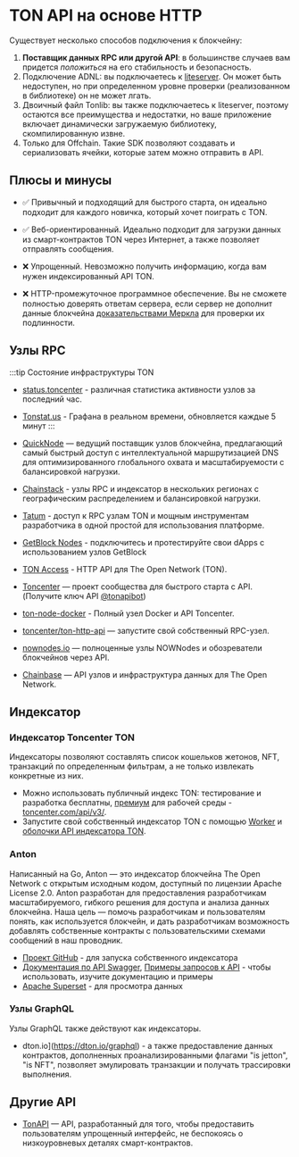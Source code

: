 # TON API на основе HTTP

Существует несколько способов подключения к блокчейну:

1. **Поставщик данных RPC или другой API**: в большинстве случаев вам придется *положиться* на его стабильность и безопасность.
2. Подключение ADNL: вы подключаетесь к [liteserver](/v3/guidelines/nodes/running-nodes/liteserver-node). Он может быть недоступен, но при определенном уровне проверки (реализованном в библиотеке) он не может лгать.
3. Двоичный файл Tonlib: вы также подключаетесь к liteserver, поэтому остаются все преимущества и недостатки, но ваше приложение включает динамически загружаемую библиотеку, скомпилированную извне.
4. Только для Offchain. Такие SDK позволяют создавать и сериализовать ячейки, которые затем можно отправить в API.

## Плюсы и минусы

- ✅ Привычный и подходящий для быстрого старта, он идеально подходит для каждого новичка, который хочет поиграть с TON.

- ✅ Веб-ориентированный. Идеально подходит для загрузки данных из смарт-контрактов TON через Интернет, а также позволяет отправлять сообщения.

- ❌ Упрощенный. Невозможно получить информацию, когда вам нужен индексированный API TON.

- ❌ HTTP-промежуточное программное обеспечение.  Вы не сможете полностью доверять ответам сервера, если сервер не дополнит данные блокчейна [доказательствами Меркла](/v3/documentation/data-formats/tlb/proofs) для проверки их подлинности.

## Узлы RPC

:::tip Состояние инфраструктуры TON

- [status.toncenter](https://status.toncenter.com/) - различная статистика активности узлов за последний час.

- [Tonstat.us](https://tonstat.us/) - Графана в реальном времени, обновляется каждые 5 минут
  :::

- [QuickNode](https://www.quicknode.com/chains/ton?utm_source=ton-docs) — ведущий поставщик узлов блокчейна, предлагающий самый быстрый доступ с интеллектуальной маршрутизацией DNS для оптимизированного глобального охвата и масштабируемости с балансировкой нагрузки.

- [Chainstack](https://chainstack.com/build-better-with-ton/) - узлы RPC и индексатор в нескольких регионах с географическим распределением и балансировкой нагрузки.

- [Tatum](https://docs.tatum.io/reference/rpc-ton) - доступ к RPC узлам TON и мощным инструментам разработчика в одной простой для использования платформе.

- [GetBlock Nodes](https://getblock.io/nodes/ton/) - подключитесь и протестируйте свои dApps с использованием узлов GetBlock

- [TON Access](https://www.orbs.com/ton-access/) - HTTP API для The Open Network (TON).

- [Toncenter](https://toncenter.com/api/v2/) — проект сообщества для быстрого старта с API. (Получите ключ API [@tonapibot](https://t.me/tonapibot))

- [ton-node-docker](https://github.com/fmira21/ton-node-docker) - Полный узел Docker и API Toncenter.

- [toncenter/ton-http-api](https://github.com/toncenter/ton-http-api) — запустите свой собственный RPC-узел.

- [nownodes.io](https://nownodes.io/nodes) — полноценные узлы NOWNodes и обозреватели блокчейнов через API.

- [Chainbase](https://chainbase.com/chainNetwork/TON) — API узлов и инфраструктура данных для The Open Network.

## Индексатор

### Индексатор Toncenter TON

Индексаторы позволяют составлять список кошельков жетонов, NFT, транзакций по определенным фильтрам, а не только извлекать конкретные из них.

- Можно использовать публичный индекс TON: тестирование и разработка бесплатны, [премиум](https://t.me/tonapibot) для рабочей среды - [toncenter.com/api/v3/](https://toncenter.com/api/v3/).
- Запустите свой собственный индексатор TON с помощью [Worker](https://github.com/toncenter/ton-index-worker/tree/36134e7376986c5517ee65e6a1ddd54b1c76cdba) и [оболочки API индексатора TON](https://github.com/toncenter/ton-indexer).

### Anton

Написанный на Go, Anton — это индексатор блокчейна The Open Network с открытым исходным кодом, доступный по лицензии Apache License 2.0. Anton разработан для предоставления разработчикам масштабируемого, гибкого решения для доступа и анализа данных блокчейна. Наша цель — помочь разработчикам и пользователям понять, как используется блокчейн, и дать разработчикам возможность добавлять собственные контракты с пользовательскими схемами сообщений в наш проводник.

- [Проект GitHub](https://github.com/tonindexer/anton) - для запуска собственного индексатора
- [Документация по API Swagger](https://github.com/tonindexer/anton), [Примеры запросов к API](https://github.com/tonindexer/anton/blob/main/docs/API.md) - чтобы использовать, изучите документацию и примеры
- [Apache Superset](https://github.com/tonindexer/anton) - для просмотра данных

### Узлы GraphQL

Узлы GraphQL также действуют как индексаторы.

- dton.io](https://dton.io/graphql) - а также предоставление данных контрактов, дополненных проанализированными флагами "is jetton", "is NFT", позволяет эмулировать транзакции и получать трассировки выполнения.

## Другие API

- [TonAPI](https://docs.tonconsole.com/tonapi) — API, разработанный для того, чтобы предоставить пользователям упрощенный интерфейс, не беспокоясь о низкоуровневых деталях смарт-контрактов.
